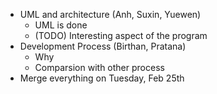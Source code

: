 * UML and architecture (Anh, Suxin, Yuewen)
    * UML is done
    * (TODO) Interesting aspect of the program
* Development Process (Birthan, Pratana)
    * Why
    * Comparsion with other process
* Merge everything on Tuesday, Feb 25th
